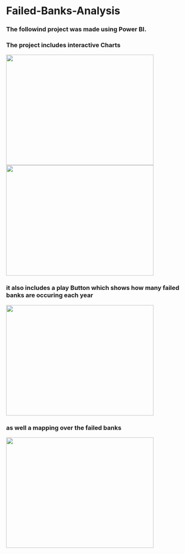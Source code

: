 # Failed-Banks-Analysis
<h3>The followind project was made using Power BI.</h3>

<h3>The project includes interactive Charts</h3>
<img width = "400px" height = "300px" src = "https://github.com/user-attachments/assets/e2a03de6-c412-472c-8a26-ef6ce75afb0b" />
<img width = "400px" height = "300px" src = "https://github.com/user-attachments/assets/15929f78-4c12-47ef-bd2c-b3ad4528bc78" />

<h3>it also includes a play Button which shows how many failed banks are occuring each year</h3>
<img width = "400px" height = "300px" src ="https://github.com/user-attachments/assets/965cd8cb-e67b-40f6-803d-b46a34722ee8" />

<h3>as well a mapping over the failed banks</h3>
<img width = "400px" height = "300px" src ="https://github.com/user-attachments/assets/bb5c2ff5-0d68-4510-809f-b497612ff08a" />

